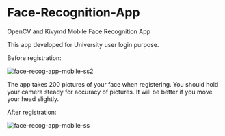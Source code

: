 # Face-Recognition-App

OpenCV and Kivymd Mobile Face Recognition App

This app developed for University user login purpose.

Before registration:

![face-recog-app-mobile-ss2](https://user-images.githubusercontent.com/48223066/210412622-9729cc89-e6a0-4814-9b78-294d4fd37cb1.jpg)

The app takes 200 pictures of your face when registering. You should hold your camera steady for accuracy of pictures. 
It will be better if you move your head slightly. 

After registration:

![face-recog-app-mobile-ss](https://user-images.githubusercontent.com/48223066/210412590-b9e5ff8c-2c62-4583-85b9-281384281179.jpg)



